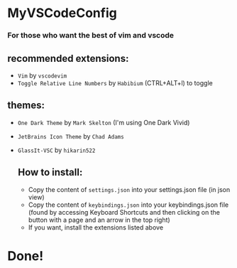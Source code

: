 # MyVSCodeConfig
### For those who want the best of vim and vscode

## recommended extensions:
- `Vim` by `vscodevim`
- `Toggle Relative Line Numbers` by `Habibium` (CTRL+ALT+l) to toggle
## themes:
- `One Dark Theme` by `Mark Skelton` (I'm using One Dark Vivid)
- `JetBrains Icon Theme` by `Chad Adams`
- `GlassIt-VSC` by `hikarin522`

  ## How to install:
  - Copy the content of `settings.json` into your settings.json file (in json view)
  - Copy the content of `keybindings.json` into your keybindings.json file (found by accessing Keyboard Shortcuts and then clicking on the button with a page and an arrow in the top right)
  - If you want, install the extensions listed above


# Done!
